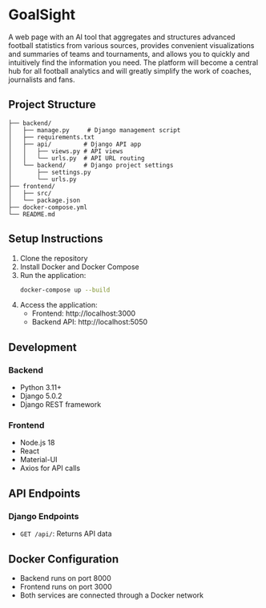 # GoalSight

A web page with an AI tool that aggregates and structures advanced football statistics from various sources, provides convenient visualizations and summaries of teams and tournaments, and allows you to quickly and intuitively find the information you need. The platform will become a central hub for all football analytics and will greatly simplify the work of coaches, journalists and fans.

## Project Structure

```
├── backend/           
│   ├── manage.py     # Django management script
│   ├── requirements.txt
│   ├── api/         # Django API app
│   │   ├── views.py # API views
│   │   └── urls.py  # API URL routing
│   └── backend/     # Django project settings
│       ├── settings.py
│       └── urls.py
├── frontend/         
│   ├── src/
│   └── package.json
├── docker-compose.yml
└── README.md
```

## Setup Instructions

1. Clone the repository
2. Install Docker and Docker Compose
3. Run the application:
   ```bash
   docker-compose up --build
   ```
4. Access the application:
   - Frontend: http://localhost:3000
   - Backend API: http://localhost:5050

## Development

### Backend
- Python 3.11+
- Django 5.0.2
- Django REST framework

### Frontend
- Node.js 18
- React
- Material-UI
- Axios for API calls

## API Endpoints

### Django Endpoints
- `GET /api/`: Returns API data

## Docker Configuration
- Backend runs on port 8000
- Frontend runs on port 3000
- Both services are connected through a Docker network

